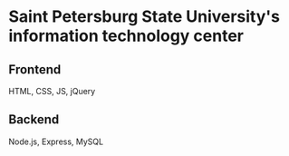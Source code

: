 # Saint Petersburg State University's information technology center

## Frontend
HTML, CSS, JS, jQuery

## Backend
Node.js, Express, MySQL
